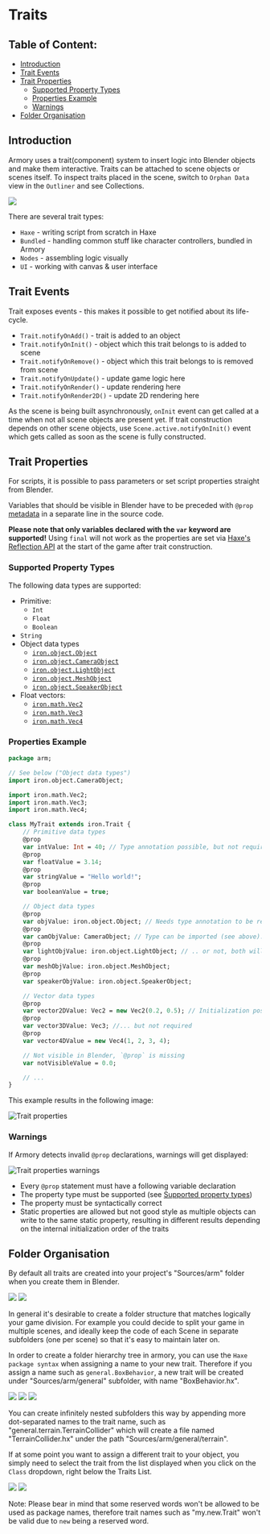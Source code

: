 # Traits

## Table of Content:
- [Introduction](#introduction)
- [Trait Events](#trait-events)
- [Trait Properties](#trait-properties)
  - [Supported Property Types](#supported-property-types)
  - [Properties Example](#properties-example)
  - [Warnings](#warnings)
- [Folder Organisation](#folder-organisation)

## Introduction
Armory uses a trait(component) system to insert logic into Blender objects and make them interactive. Traits can be attached to scene objects or scenes itself. To inspect traits placed in the scene, switch to `Orphan Data` view in the `Outliner` and see Collections.

![](https://github.com/armory3d/armory_wiki_images/raw/master/essentials/traits_groups.png)

There are several trait types:
- `Haxe` - writing script from scratch in Haxe
- `Bundled` - handling common stuff like character controllers, bundled in Armory
- `Nodes` - assembling logic visually
- `UI` - working with canvas & user interface

## Trait Events

Trait exposes events - this makes it possible to get notified about its life-cycle.

- `Trait.notifyOnAdd()` - trait is added to an object
- `Trait.notifyOnInit()` - object which this trait belongs to is added to scene
- `Trait.notifyOnRemove()` - object which this trait belongs to is removed from scene
- `Trait.notifyOnUpdate()` - update game logic here
- `Trait.notifyOnRender()` - update rendering here
- `Trait.notifyOnRender2D()` - update 2D rendering here

As the scene is being built asynchronously, `onInit` event can get called at a time when not all scene objects are present yet. If trait construction depends on other scene objects, use `Scene.active.notifyOnInit()` event which gets called as soon as the scene is fully constructed.

## Trait Properties

For scripts, it is possible to pass parameters or set script properties straight from Blender.

Variables that should be visible in Blender have to be preceded with `@prop` [metadata](https://haxe.org/manual/lf-metadata.html) in a separate line in the source code.

**Please note that only variables declared with the `var` keyword are supported!** Using `final` will not work as the properties are set via [Haxe's Reflection API](https://api.haxe.org/Reflect.html) at the start of the game after trait construction.

### Supported Property Types
The following data types are supported:
- Primitive:
  - `Int`
  - `Float`
  - `Boolean`
- `String`
- Object data types
  - [`iron.object.Object`](https://armory3d.org/api/iron/object/Object.html)
  - [`iron.object.CameraObject`](https://armory3d.org/api/iron/object/CameraObject.html)
  - [`iron.object.LightObject`](https://armory3d.org/api/iron/object/LightObject.html)
  - [`iron.object.MeshObject`](https://armory3d.org/api/iron/object/MeshObject.html)
  - [`iron.object.SpeakerObject`](https://armory3d.org/api/iron/object/SpeakerObject.html)
- Float vectors:
  - [`iron.math.Vec2`](https://armory3d.org/api/iron/math/Vec2.html)
  - [`iron.math.Vec3`](https://armory3d.org/api/iron/math/Vec3.html)
  - [`iron.math.Vec4`](https://armory3d.org/api/iron/math/Vec4.html)

### Properties Example
```haxe
package arm;

// See below ("Object data types")
import iron.object.CameraObject;

import iron.math.Vec2;
import iron.math.Vec3;
import iron.math.Vec4;

class MyTrait extends iron.Trait {
	// Primitive data types
	@prop
	var intValue: Int = 40; // Type annotation possible, but not required
	@prop
	var floatValue = 3.14;
	@prop
	var stringValue = "Hello world!";
	@prop
	var booleanValue = true;

	// Object data types
	@prop
	var objValue: iron.object.Object; // Needs type annotation to be recognized
	@prop
	var camObjValue: CameraObject; // Type can be imported (see above)...
	@prop
	var lightObjValue: iron.object.LightObject; // .. or not, both will work
	@prop
	var meshObjValue: iron.object.MeshObject;
	@prop
	var speakerObjValue: iron.object.SpeakerObject;

	// Vector data types
	@prop
	var vector2DValue: Vec2 = new Vec2(0.2, 0.5); // Initialization possible...
	@prop
	var vector3DValue: Vec3; //... but not required
	@prop
	var vector4DValue = new Vec4(1, 2, 3, 4);

	// Not visible in Blender, `@prop` is missing
	var notVisibleValue = 0.0;

	// ...
}

```

This example results in the following image:

![Trait properties](https://github.com/armory3d/armory_wiki_images/raw/master/essentials/traits_props.png)

### Warnings
If Armory detects invalid `@prop` declarations, warnings will get displayed:

![Trait properties warnings](https://github.com/armory3d/armory_wiki_images/raw/master/essentials/traits_warnings.png)
- Every `@prop` statement must have a following variable declaration
- The property type must be supported (see [Supported property types](#supported-property-types))
- The property must be syntactically correct
- Static properties are allowed but not good style as multiple objects can write to the same static property, resulting in different results depending on the internal initialization order of the traits

## Folder Organisation

By default all traits are created into your project's "Sources/arm" folder when you create them in Blender.

![](https://github.com/armory3d/armory_wiki_images/raw/master/essentials/subfolders/1-Regular_Trait.png)
![](https://github.com/armory3d/armory_wiki_images/raw/master/essentials/subfolders/2-Regular_Trait_Source.png)

In general it's desirable to create a folder structure that matches logically your game division. For example you could decide to split your game in multiple scenes, and ideally keep the code of each Scene in separate subfolders (one per scene) so that it's easy to maintain later on.

In order to create a folder hierarchy tree in armory, you can use the `Haxe package syntax` when assigning a name to your new trait. Therefore if you assign a name such as `general.BoxBehavior`, a new trait will be created under "Sources/arm/general" subfolder, with name "BoxBehavior.hx".

![](https://github.com/armory3d/armory_wiki_images/raw/master/essentials/subfolders/3-Subfolder_Trait.png)
![](https://github.com/armory3d/armory_wiki_images/raw/master/essentials/subfolders/4-Subfolder_Trait_List.png)
![](https://github.com/armory3d/armory_wiki_images/raw/master/essentials/subfolders/5-Subfolder_Trait_Source.png)

You can create infinitely nested subfolders this way by appending more dot-separated names to the trait name, such as "general.terrain.TerrainCollider" which will create a file named "TerrainCollider.hx" under the path "Sources/arm/general/terrain".

If at some point you want to assign a different trait to your object, you simply need to select the trait from the list displayed when you click on the `Class` dropdown, right below the Traits List.

![](https://github.com/armory3d/armory_wiki_images/raw/master/essentials/subfolders/6-Trait_List.png)
![](https://github.com/armory3d/armory_wiki_images/raw/master/essentials/subfolders/7-Subfolder_Trait_Assigned.png)

Note: Please bear in mind that some reserved words won't be allowed to be used as package names, therefore trait names such as "my.new.Trait" won't be valid due to `new` being a reserved word.
